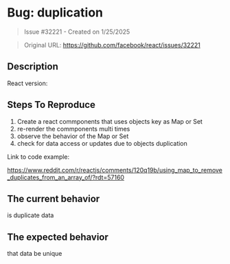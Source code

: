 # Bug: duplication

> Issue #32221 - Created on 1/25/2025

> Original URL: https://github.com/facebook/react/issues/32221

## Description

<!--
  Please provide a clear and concise description of what the bug is. Include
  screenshots if needed. Please test using the latest version of the relevant
  React packages to make sure your issue has not already been fixed.
-->

React version:

## Steps To Reproduce

1. Create a react commponents that uses objects key as Map or Set
2. re-render the commponents multi times
3. observe the behavior of the Map or Set
4. check for data access or updates due to objects duplication

<!--
  Your bug will get fixed much faster if we can run your code and it doesn't
  have dependencies other than React. Issues without reproduction steps or
  code examples may be immediately closed as not actionable.
-->

Link to code example:

https://www.reddit.com/r/reactjs/comments/120q19b/using_map_to_remove_duplicates_from_an_array_of/?rdt=57160
<!--
  Please provide a CodeSandbox (https://codesandbox.io/s/new), a link to a
  repository on GitHub, or provide a minimal code example that reproduces the
  problem. You may provide a screenshot of the application if you think it is
  relevant to your bug report. Here are some tips for providing a minimal
  example: https://stackoverflow.com/help/mcve.
-->

## The current behavior

is duplicate data 
## The expected behavior
that data be unique 

